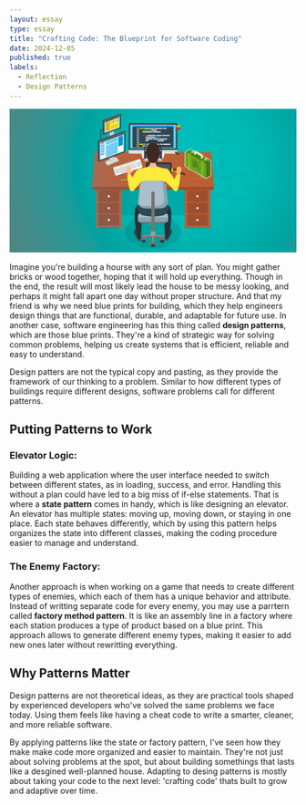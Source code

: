 ```yaml
---
layout: essay
type: essay
title: "Crafting Code: The Blueprint for Software Coding"
date: 2024-12-05
published: true
labels:
  - Reflection
  - Design Patterns  
---
```


<img width="800px" class="rounded float-start pe-4" src="../img/designPatterns.png">

Imagine you're building a hourse with any sort of plan. You might gather bricks or wood together, hoping that it will hold up everything. Though in the end, the result will most likely lead the house to be messy looking, and perhaps it might fall apart one day without proper structure. And that my friend is why we need blue prints for building, which they help engineers design things that are functional, durable, and adaptable for future use. In another case, software engineering has this thing called <b>design patterns</b>, which are those blue prints. They're a kind of strategic way for solving common problems, helping us create systems that is efficient, reliable and easy to understand. 

Design patters are not the typical copy and pasting, as they provide the framework of our thinking to a problem. Similar to how different types of buildings require different designs, software problems call for different patterns. 

## Putting Patterns to Work

### Elevator Logic: 
Building a web application where the user interface needed to switch between different states, as in loading, success, and error. Handling this without a plan could have led to a big miss of if-else statements. That is where a <b>state pattern</b> comes in handy, which is like designing an elevator. An elevator has multiple states: moving up, moving down, or staying in one place. Each state behaves differently, which by using this pattern helps organizes the state into different classes, making the coding procedure easier to manage and understand.

### The Enemy Factory: 
Another approach is when working on a game that needs to create different types of enemies, which each of them has a unique behavior and attribute. Instead of writting separate code for every enemy, you may use a parrtern called <b>factory method pattern</b>. It is like an assembly line in a factory where each station produces a type of product based on a blue print. This approach allows to generate different enemy types, making it easier to add new ones later without rewritting everything. 

## Why Patterns Matter 
Design patterns are not theoretical ideas, as they are practical tools shaped by experienced developers who've solved the same problems we face today. Using them feels like having a cheat code to write a smarter, cleaner, and more reliable software. 

By applying patterns like the state or factory pattern, I've seen how they make make code more organized and easier to maintain. They're not just about solving problems at the spot, but about building somethings that lasts like a desgined well-planned house. Adapting to desing patterns is mostly about taking your code to the next level: 'crafting code' thats built to grow and adaptive over time.

